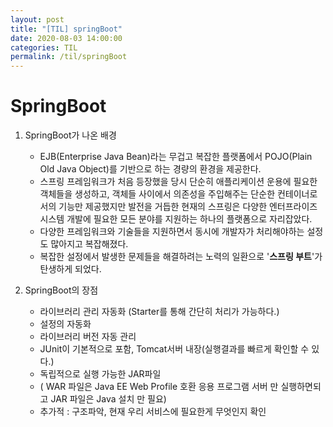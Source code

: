 ```yaml
---
layout: post
title: "[TIL] springBoot"
date: 2020-08-03 14:00:00
categories: TIL
permalink: /til/springBoot
---
```


# SpringBoot

1. SpringBoot가 나온 배경
   - EJB(Enterprise Java Bean)라는 무겁고 복잡한 플랫폼에서 POJO(Plain Old Java Object)를 기반으로 하는 경량의 환경을 제공한다.
   - 스프링 프레임워크가 처음 등장했을 당시 단순히 애플리케이션 운용에 필요한 객체들을 생성하고, 객체들 사이에서 의존성을 주입해주는 단순한 컨테이너로서의 기능만 제공했지만 발전을 거듭한 현재의 스프링은 다양한 엔터프라이즈 시스템 개발에 필요한 모든 분야를 지원하는 하나의 플랫폼으로 자리잡았다.
   - 다양한 프레임워크와 기술들을 지원하면서 동시에 개발자가 처리해야하는 설정도 많아지고 복잡해졌다.
   - 복잡한 설정에서 발생한 문제들을 해결하려는 노력의 일환으로 '**스프링 부트**'가 탄생하게 되었다.

2. SpringBoot의 장점
   - 라이브러리 관리 자동화 (Starter를 통해 간단히 처리가 가능하다.)
   - 설정의 자동화 
   - 라이브러리 버전 자동 관리
   - JUnit이 기본적으로 포함, Tomcat서버 내장(실행결과를 빠르게 확인할 수 있다.)
   - 독립적으로 실행 가능한 JAR파일
   - (  WAR 파일은 Java EE Web Profile 호환 응용 프로그램 서버 만 실행하면되고 JAR 파일은 Java 설치 만 필요)
   - 추가적 : 구조파악, 현재 우리 서비스에 필요한게 무엇인지 확인